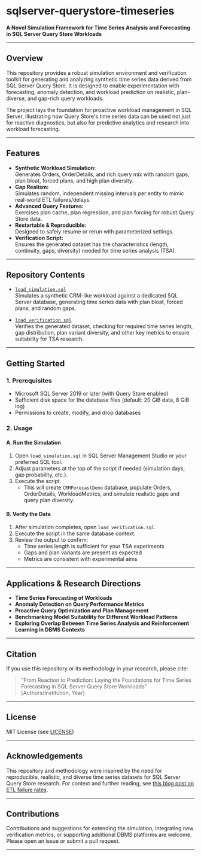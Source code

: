 # sqlserver-querystore-timeseries

**A Novel Simulation Framework for Time Series Analysis and Forecasting in SQL Server Query Store Workloads**

---

## Overview

This repository provides a robust simulation environment and verification toolkit for generating and analyzing synthetic time series data derived from SQL Server Query Store. It is designed to enable experimentation with forecasting, anomaly detection, and workload prediction on realistic, plan-diverse, and gap-rich query workloads.

The project lays the foundation for proactive workload management in SQL Server, illustrating how Query Store's time series data can be used not just for reactive diagnostics, but also for predictive analytics and research into workload forecasting.

---

## Features

- **Synthetic Workload Simulation:**  
  Generates Orders, OrderDetails, and rich query mix with random gaps, plan bloat, forced plans, and high plan diversity.
- **Gap Realism:**  
  Simulates random, independent missing intervals per entity to mimic real-world ETL failures/delays.
- **Advanced Query Features:**  
  Exercises plan cache, plan regression, and plan forcing for robust Query Store data.
- **Restartable & Reproducible:**  
  Designed to safely resume or rerun with parameterized settings.
- **Verification Script:**  
  Ensures the generated dataset has the characteristics (length, continuity, gaps, diversity) needed for time series analysis (TSA).

---

## Repository Contents

- [`load_simulation.sql`](Load_Simulation.sql)  
  Simulates a synthetic CRM-like workload against a dedicated SQL Server database, generating time series data with plan bloat, forced plans, and random gaps.

- [`load_verification.sql`](Load_Verification.sql)  
  Verifies the generated dataset, checking for required time series length, gap distribution, plan variant diversity, and other key metrics to ensure suitability for TSA research.

---

## Getting Started

### 1. Prerequisites

- Microsoft SQL Server 2019 or later (with Query Store enabled)
- Sufficient disk space for the database files (default: 20 GiB data, 8 GiB log)
- Permissions to create, modify, and drop databases

### 2. Usage

#### **A. Run the Simulation**

1. Open `load_simulation.sql` in SQL Server Management Studio or your preferred SQL tool.
2. Adjust parameters at the top of the script if needed (simulation days, gap probability, etc.).
3. Execute the script.  
   - This will create `CRMForecastDemo` database, populate Orders, OrderDetails, WorkloadMetrics, and simulate realistic gaps and query plan diversity.

#### **B. Verify the Data**

1. After simulation completes, open `load_verification.sql`.
2. Execute the script in the same database context.
3. Review the output to confirm:
   - Time series length is sufficient for your TSA experiments
   - Gaps and plan variants are present as expected
   - Metrics are consistent with experimental aims

---

## Applications & Research Directions

- **Time Series Forecasting of Workloads**
- **Anomaly Detection on Query Performance Metrics**
- **Proactive Query Optimization and Plan Management**
- **Benchmarking Model Suitability for Different Workload Patterns**
- **Exploring Overlap Between Time Series Analysis and Reinforcement Learning in DBMS Contexts**

---

## Citation

If you use this repository or its methodology in your research, please cite:

> "From Reaction to Prediction: Laying the Foundations for Time Series Forecasting in SQL Server Query Store Workloads"  
> [Authors/Institution, Year]

---

## License

MIT License (see [LICENSE](LICENSE))

---

## Acknowledgements

This repository and methodology were inspired by the need for reproducible, realistic, and diverse time series datasets for SQL Server Query Store research. For context and further reading, see [this blog post on ETL failure rates](https://datacater.io/blog/how-to-handle-etl-failures/).

---

## Contributions

Contributions and suggestions for extending the simulation, integrating new verification metrics, or supporting additional DBMS platforms are welcome. Please open an issue or submit a pull request.

---
